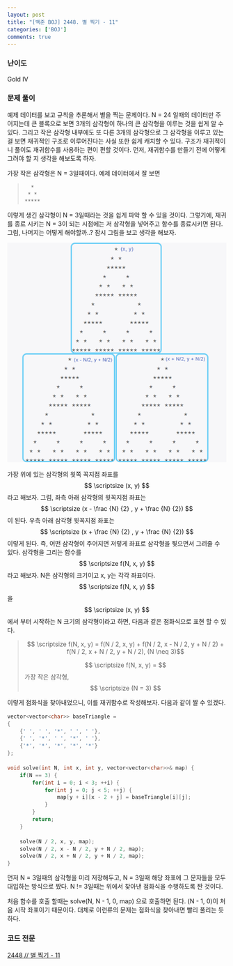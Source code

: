 ```yaml
---
layout: post
title: "[백준 BOJ] 2448. 별 찍기 - 11"
categories: ['BOJ']
comments: true
---
```

<script type="text/javascript" 
src="https://cdn.mathjax.org/mathjax/latest/MathJax.js?config=TeX-AMS_HTML">
</script>
### **난이도**

Gold IV

### **문제 풀이**

예제 데이터를 보고 규칙을 추론해서 별을 찍는 문제이다. N = 24 일때의 데이터만 주어지는데 큰 블록으로 보면 3개의 삼각형이 하나의 큰 삼각형을 이루는 것을 쉽게 알 수 있다. 그리고 작은 삼각형 내부에도 또 다른 3개의 삼각형으로 그 삼각형을 이루고 있는걸 보면 재귀적인 구조로 이루어진다는 사실 또한 쉽게 캐치할 수 있다. 구조가 재귀적이니 풀이도 재귀함수를 사용하는 편이 편할 것이다. 먼저, 재귀함수를 만들기 전에 어떻게 그려야 할 지 생각을 해보도록 하자.

가장 작은 삼각형은 N = 3일때이다. 예제 데이터에서 잘 보면

>```
>   *                        
>  * *                       
>*****
>```

이렇게 생긴 삼각형이 N = 3일때라는 것을 쉽게 파악 할 수 있을 것이다.  그렇기에, 재귀를 종료 시키는 N = 3이 되는 시점에는 저 삼각형을 넣어주고 함수를 종료시키면 된다. 그럼, 나머지는 어떻게 해야할까..? 잠시 그림을 보고 생각을 해보자.

<p align = "center"> <img src="\assets\img\2448\recursion.png" alt="recursion"/> </p>

가장 위에 있는 삼각형의 윗쪽 꼭지점 좌표를 $$ \scriptsize (x, y) $$라고 해보자. 그럼, 좌측 아래 삼각형의 윗꼭지점 좌표는 $$ \scriptsize (x - \frac {N} {2} , y + \frac {N} {2}) $$이 된다. 우측 아래 삼각형 윗꼭지점 좌표는 $$ \scriptsize (x + \frac {N} {2} , y + \frac {N} {2}) $$ 이렇게 된다. 즉, 어떤 삼각형이 주어지면 저렇게 좌표로 삼각형을 찢으면서 그려줄 수 있다. 삼각형을 그리는 함수를 $$ \scriptsize f(N, x, y) $$라고 해보자. N은 삼각형의 크기이고 x, y는 각각 좌표이다. $$ \scriptsize f(N, x, y) $$을 $$ \scriptsize (x, y) $$에서 부터 시작하는 N 크기의 삼각형이라고 하면, 다음과 같은 점화식으로 표현 할 수 있다.
>$$ \scriptsize f(N, x, y) =
>f(N / 2, x, y) +
>f(N / 2, x - N / 2, y + N / 2) + 
>f(N / 2, x + N / 2, y + N / 2), (N \neq 3)$$
>
>$$ \scriptsize f(N, x, y) = $$ 가장 작은 삼각형, $$ \scriptsize (N = 3) $$

이렇게 점화식을 찾아내었으니, 이를 재귀함수로 작성해보자. 다음과 같이 짤 수 있겠다.

```c++
vector<vector<char>> baseTriangle =
{
    {' ', ' ', '*', ' ', ' '},
    {' ', '*', ' ', '*', ' '},
    {'*', '*', '*', '*', '*'} 
};

void solve(int N, int x, int y, vector<vector<char>>& map) {
    if(N == 3) {
        for(int i = 0; i < 3; ++i) {
            for(int j = 0; j < 5; ++j) {
                map[y + i][x - 2 + j] = baseTriangle[i][j];
            }
        }
        return;
    }

    solve(N / 2, x, y, map);
    solve(N / 2, x - N / 2, y + N / 2, map);
    solve(N / 2, x + N / 2, y + N / 2, map); 
}
```

먼저 N = 3일때의 삼각형을 미리 저장해두고, N = 3일때 해당 좌표에 그 문자들을 모두 대입하는 방식으로 짰다. N != 3일때는 위에서 찾아낸 점화식을 수행하도록 짠 것이다.

처음 함수를 호출 할때는 solve(N, N - 1, 0, map) 으로 호출하면 된다. (N - 1, 0)이 처음 시작 좌표이기 때문이다. 대체로 이런류의 문제는 점화식을 찾아내면 빨리 풀리는 듯 하다.


### **코드 전문**
[2448 // 별 찍기 - 11](https://github.com/eff3ct/Baekjoon-Online-Judge-Problem-Solving/blob/main/2448/2448.cpp)

